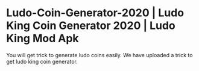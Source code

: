 # Ludo-Coin-Generator-2020 | Ludo King Coin Generator 2020 | Ludo King Mod Apk

You will get trick to generate ludo coins easily. We have uploaded a trick to get ludo king coin generator.
